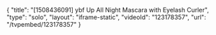 {
    "title": "[1508436091] ybf Up All Night Mascara with Eyelash Curler",
    "type": "solo",
    "layout": "iframe-static",
    "videoId": "123178357",
    "url": "\/tvpembed\/123178357"
}